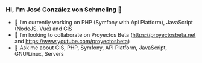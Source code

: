 ### Hi, I'm José González von Schmeling 👋

- 🔭 I’m currently working on PHP (Symfony with Api Platform), JavaScript (NodeJS, Vue) and GIS 
- 👯 I’m looking to collaborate on Proyectos Beta (https://proyectosbeta.net and https://www.youtube.com/proyectosbeta)
- 💬 Ask me about GIS, PHP, Symfony, API Platform, JavaScript, GNU/Linux, Servers
<!--
**josego85/josego85** is a ✨ _special_ ✨ repository because its `README.md` (this file) appears on your GitHub profile.

Here are some ideas to get you started:

- 🔭 I’m currently working on ...
- 🌱 I’m currently learning ...
- 👯 I’m looking to collaborate on ...
- 🤔 I’m looking for help with ...
- 💬 Ask me about ...
- 📫 How to reach me: ...
- 😄 Pronouns: ...
- ⚡ Fun fact: ...
-->
